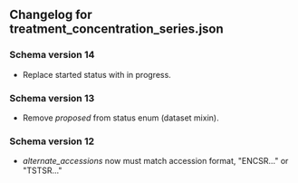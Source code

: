 ## Changelog for treatment_concentration_series.json

### Schema version 14

* Replace started status with in progress.

### Schema version 13

* Remove *proposed* from status enum (dataset mixin).

### Schema version 12

* *alternate_accessions* now must match accession format, "ENCSR..." or "TSTSR..."

